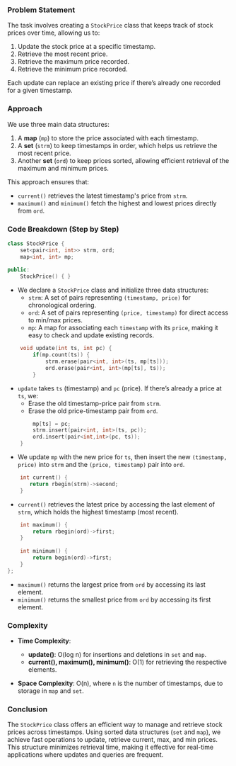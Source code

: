 ### Problem Statement

The task involves creating a `StockPrice` class that keeps track of stock prices over time, allowing us to:
1. Update the stock price at a specific timestamp.
2. Retrieve the most recent price.
3. Retrieve the maximum price recorded.
4. Retrieve the minimum price recorded.

Each update can replace an existing price if there’s already one recorded for a given timestamp.

### Approach

We use three main data structures:
1. A **map** (`mp`) to store the price associated with each timestamp.
2. A **set** (`strm`) to keep timestamps in order, which helps us retrieve the most recent price.
3. Another **set** (`ord`) to keep prices sorted, allowing efficient retrieval of the maximum and minimum prices.

This approach ensures that:
- `current()` retrieves the latest timestamp's price from `strm`.
- `maximum()` and `minimum()` fetch the highest and lowest prices directly from `ord`.

### Code Breakdown (Step by Step)

```cpp
class StockPrice {
    set<pair<int, int>> strm, ord;
    map<int, int> mp;
    
public:
    StockPrice() { }
```

- We declare a `StockPrice` class and initialize three data structures:
  - `strm`: A set of pairs representing `(timestamp, price)` for chronological ordering.
  - `ord`: A set of pairs representing `(price, timestamp)` for direct access to min/max prices.
  - `mp`: A map for associating each `timestamp` with its `price`, making it easy to check and update existing records.

```cpp
    void update(int ts, int pc) {
        if(mp.count(ts)) {
            strm.erase(pair<int, int>(ts, mp[ts]));
            ord.erase(pair<int, int>(mp[ts], ts));
        }
```

- `update` takes `ts` (timestamp) and `pc` (price). If there’s already a price at `ts`, we:
  - Erase the old timestamp-price pair from `strm`.
  - Erase the old price-timestamp pair from `ord`.

```cpp
        mp[ts] = pc;
        strm.insert(pair<int, int>(ts, pc));
        ord.insert(pair<int,int>(pc, ts));
    }
```

- We update `mp` with the new price for `ts`, then insert the new `(timestamp, price)` into `strm` and the `(price, timestamp)` pair into `ord`.

```cpp
    int current() {
       return rbegin(strm)->second;
    }
```

- `current()` retrieves the latest price by accessing the last element of `strm`, which holds the highest timestamp (most recent).

```cpp
    int maximum() {
        return rbegin(ord)->first;
    }
    
    int minimum() {
        return begin(ord)->first;
    }
};
```

- `maximum()` returns the largest price from `ord` by accessing its last element.
- `minimum()` returns the smallest price from `ord` by accessing its first element.

### Complexity

- **Time Complexity**:
  - **update()**: O(log n) for insertions and deletions in `set` and `map`.
  - **current(), maximum(), minimum()**: O(1) for retrieving the respective elements.
  
- **Space Complexity**: O(n), where `n` is the number of timestamps, due to storage in `map` and `set`.

### Conclusion

The `StockPrice` class offers an efficient way to manage and retrieve stock prices across timestamps. Using sorted data structures (`set` and `map`), we achieve fast operations to update, retrieve current, max, and min prices. This structure minimizes retrieval time, making it effective for real-time applications where updates and queries are frequent.
